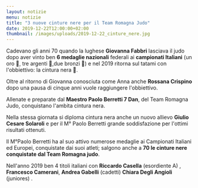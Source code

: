 ```yaml
---
layout: notizie
menu: notizie
title: "3 nuove cinture nere per il Team Romagna Judo"
date: 2019-12-22T12:00:00+02:00
thumbnail: /images/uploads/2019-12-22_cinture_nere.jpg
---
```


Cadevano gli anni 70 quando la lughese **Giovanna Fabbri** lasciava il judo dopo aver vinto ben **6 medaglie nazionali** federali ai **campionati Italiani** (un oro 🥇, tre argenti 🥈,due bronzi 🥉) e nel 2019 ritorna sul tatami con l'obbiettivo: la cintura nera 🥋.

Oltre al ritorno di Giovanna conosciuta come Anna anche **Rossana Crispino** dopo una pausa di cinque anni vuole raggiungere l'obbiettivo.

Allenate e preparate dal **Maestro Paolo Berretti 7 Dan**, del Team Romagna Judo, conquistano l'ambita cintura nera.

Nella stessa giornata si diploma cintura nera anche un nuovo allievo **Giulio Cesare Solaroli** e per il M° Paolo Berretti grande soddisfazione per l'ottimi risultati ottenuti.

Il M°Paolo Berretti ha al suo attivo numerose medaglie ai Campionati Italiani ed Europei, conquistate dai suoi atleti; salgono anche a **70 le cinture nere conquistate dal Team Romagna judo**.

Nell'anno 2019 ben 4 titoli italiani con **Riccardo Casella** (esordiente A) , **Francesco Camerani**, **Andrea Gabelli** (cadetti) **Chiara Degli Angioli** (juniores) .
